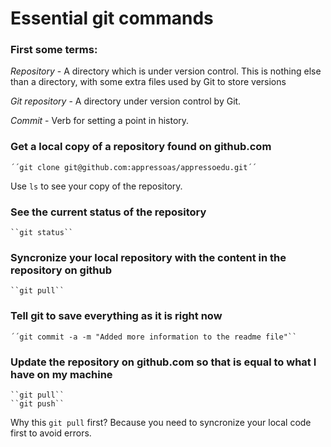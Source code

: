 # Essential git commands

### First some terms: 

*Repository* - A directory which is under version control. This is nothing else than a directory, with some extra files used by Git to store versions

*Git repository* - A directory under version control by Git.

*Commit* - Verb for setting a point in history.

### Get a local copy of a repository found on github.com

    ´´git clone git@github.com:appressoas/appressoedu.git´´

Use ``ls`` to see your copy of the repository.

### See the current status of the repository

    ``git status``

### Syncronize your local repository with the content in the repository on github

    ``git pull``

### Tell git to save everything as it is right now

    ´´git commit -a -m "Added more information to the readme file"``

### Update the repository on github.com so that is equal to what I have on my machine

    ``git pull``
    ``git push``

Why this ``git pull`` first? Because you need to syncronize your local code first to avoid errors.

